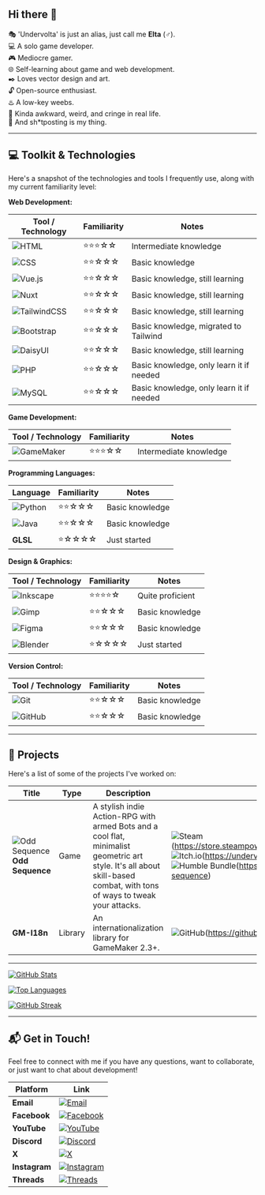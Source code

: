 ## Hi there 👋

:performing_arts: 'Undervolta' is just an alias, just call me **Elta** (♂).  
:computer: A solo game developer.  
:video_game: Mediocre gamer.  
:globe_with_meridians: Self-learning about game and web development.  
:black_nib: Loves vector design and art.  
:unlock: Open-source enthusiast.  
:hotsprings: A low-key weebs.  
:dash: Kinda awkward, weird, and cringe in real life.  
:anger: And sh*tposting is my thing.

---

## :computer: Toolkit & Technologies

Here's a snapshot of the technologies and tools I frequently use, along with my current familiarity level:

**Web Development:**

| Tool / Technology | Familiarity | Notes |
| ----------------- | ----------- | ----- |
| ![HTML](https://img.shields.io/badge/HTML-%23E34F26.svg?logo=html5&logoColor=white) | ⭐⭐⭐☆☆ | Intermediate knowledge |
| ![CSS](https://img.shields.io/badge/CSS-1572B6?logo=css3&logoColor=fff) | ⭐⭐☆☆☆ | Basic knowledge |
| ![Vue.js](https://img.shields.io/badge/Vue.js-4FC08D?logo=vuedotjs&logoColor=fff) | ⭐⭐☆☆☆ | Basic knowledge, still learning |
| ![Nuxt](https://img.shields.io/badge/Nuxt-002E3B?logo=nuxt&logoColor=#00DC82) | ⭐⭐☆☆☆ | Basic knowledge, still learning |
| ![TailwindCSS](https://img.shields.io/badge/Tailwind%20CSS-%2338B2AC.svg?logo=tailwind-css&logoColor=white) | ⭐⭐☆☆☆ | Basic knowledge, still learning |
| ![Bootstrap](https://img.shields.io/badge/Bootstrap-%23563D7C.svg?logo=bootstrap&logoColor=white) | ⭐⭐☆☆☆ | Basic knowledge, migrated to Tailwind |
| ![DaisyUI](https://img.shields.io/badge/DaisyUI-5A0EF8?logo=daisyui&logoColor=fff) | ⭐⭐☆☆☆ | Basic knowledge, still learning |
| ![PHP](https://img.shields.io/badge/php-%23777BB4.svg?&logo=php&logoColor=white) | ⭐⭐☆☆☆ | Basic knowledge, only learn it if needed |
| ![MySQL](https://img.shields.io/badge/MySQL-4479A1?logo=mysql&logoColor=fff) | ⭐⭐☆☆☆ | Basic knowledge, only learn it if needed |

**Game Development:**

| Tool / Technology | Familiarity | Notes |
| ----------------- | ----------- | ----- |
| ![GameMaker](https://img.shields.io/badge/GameMaker-000?logo=gamemaker&logoColor=fff) | ⭐⭐⭐☆☆ | Intermediate knowledge |

**Programming Languages:**

| Language | Familiarity | Notes |
| -------- | ----------- | ----- |
| ![Python](https://img.shields.io/badge/Python-3776AB?logo=python&logoColor=fff) | ⭐⭐☆☆☆ | Basic knowledge |
| ![Java](https://img.shields.io/badge/Java-%23ED8B00.svg?logo=openjdk&logoColor=white) | ⭐⭐☆☆☆ | Basic knowledge |
| **GLSL** | ⭐☆☆☆☆ | Just started |

**Design & Graphics:**

| Tool / Technology | Familiarity | Notes |
| ----------------- | ----------- | ----- |
| ![Inkscape](https://img.shields.io/badge/Inkscape-000000?logo=Inkscape&logoColor=white) | ⭐⭐⭐⭐☆ | Quite proficient |
| ![Gimp](https://img.shields.io/badge/Gimp-5C5543?logo=gimp&logoColor=white) | ⭐⭐☆☆☆ | Basic knowledge |
| ![Figma](https://img.shields.io/badge/Figma-F24E1E?logo=figma&logoColor=white) | ⭐⭐☆☆☆ | Basic knowledge |
| ![Blender](https://img.shields.io/badge/Blender-%23F5792A.svg?logo=blender&logoColor=white) | ⭐☆☆☆☆ | Just started |

**Version Control:**

| Tool / Technology | Familiarity | Notes |
| ----------------- | ----------- | ----- |
| ![Git](https://img.shields.io/badge/Git-F05032?logo=git&logoColor=fff) | ⭐⭐☆☆☆ | Basic knowledge |
| ![GitHub](https://img.shields.io/badge/GitHub-%23121011.svg?logo=github&logoColor=white) | ⭐⭐☆☆☆ | Basic knowledge |

---

## :open_file_folder: Projects

Here's a list of some of the projects I've worked on:

| Title | Type | Description | Link | Status |
| ----- | ---- | ----------- | ---- | ------ |
| ![Odd Sequence](https://ik.imagekit.io/undervolta/Game-1-Icon-Dark.webp?updatedAt=1745537279874) <br> **Odd Sequence** | Game | A stylish indie Action-RPG with armed Bots and a cool flat, minimalist geometric art style. It's all about skill-based combat, with tons of ways to tweak your attacks. | ![Steam](https://img.shields.io/badge/Steam-%23000000.svg?logo=steam&logoColor=white)(https://store.steampowered.com/app/2896040/Odd_Sequence/) <br> ![Itch.io](https://img.shields.io/badge/itch.io-%23FF0B34.svg?logo=Itch.io&logoColor=white)(https://undervolta.itch.io/odd-sequence-demo) <br> ![Humble Bundle](https://img.shields.io/badge/Humble%20Bundle-%23494F5C.svg?logo=HumbleBundle&logoColor=white)(https://www.humblebundle.com/store/odd-sequence) | ![Ongoing](https://img.shields.io/badge/Ongoing-447821) |
| **GM-I18n** | Library | An internationalization library for GameMaker 2.3+. | ![GitHub](https://img.shields.io/badge/GitHub-%23121011.svg?logo=github&logoColor=white)(https://github.com/undervolta/GM-I18n) | ![Ongoing](https://img.shields.io/badge/Ongoing-447821) |

---

[![GitHub Stats](https://github-readme-stats.vercel.app/api?username=undervolta&show_icons=true&theme=vision-friendly-dark&hide_title=true&hide_rank=true&count_private=true)](https://github.com/anuraghazra/github-readme-stats)

[![Top Languages](https://github-readme-stats.vercel.app/api/top-langs/?username=undervolta&layout=compact&theme=vision-friendly-dark&hide=css,html)](https://github.com/anuraghazra/github-readme-stats)

[![GitHub Streak](https://github-readme-streak-stats.herokuapp.com/?user=undervolta&theme=vision-friendly-dark)](https://git.io/streak-stats)

---

## :mailbox_with_mail: Get in Touch!

Feel free to connect with me if you have any questions, want to collaborate, or just want to chat about development!

| Platform | Link |
| -------- | ---- |
| **Email** | [![Email](https://img.shields.io/badge/undervolta@outlook.com-0088aa)](mailto:undervolta@outlook.com) |
| **Facebook** | [![Facebook](https://img.shields.io/badge/Facebook-%231877F2.svg?logo=Facebook&logoColor=white)](https://facebook.com/undervolta) |
| **YouTube** | [![YouTube](https://img.shields.io/badge/YouTube-%23FF0000.svg?logo=YouTube&logoColor=white)](https://youtube.com/@undervolta) |
| **Discord** | [![Discord](https://img.shields.io/badge/undervolta-5865F2?logo=discord&logoColor=fff)](https://discord.com/invite/5rXGW7SPkF) |
| **X** | [![X](https://img.shields.io/badge/X-%23000000.svg?logo=X&logoColor=white)](https://x.com/undervolta) |
| **Instagram** | [![Instagram](https://img.shields.io/badge/Instagram-%23E4405F.svg?logo=Instagram&logoColor=white)](https://instagram.com/undervolta) |
| **Threads** | [![Threads](https://img.shields.io/badge/Threads-000000?logo=Threads&logoColor=white)](https://threads.com/@undervolta) |


